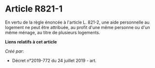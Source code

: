 # Article R821-1

En vertu de la règle énoncée à l'article L. 821-2, une aide personnelle au logement ne peut être attribuée, au profit d'une
même personne ou d'un même ménage, au titre de plusieurs logements.

**Liens relatifs à cet article**

_Créé par_:

  - Décret n°2019-772 du 24 juillet 2019 - art.
